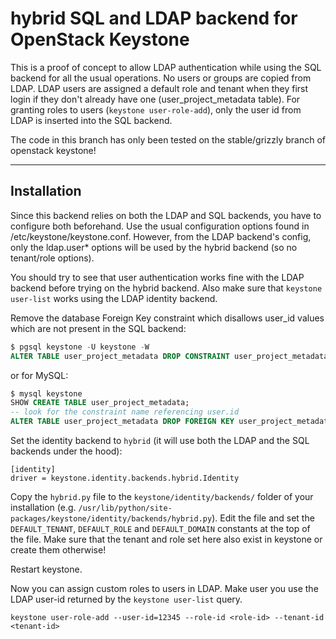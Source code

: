 # hybrid SQL and LDAP backend for OpenStack Keystone #

This is a proof of concept to allow LDAP authentication while using the SQL backend for all the usual operations. No users or groups are copied from LDAP. LDAP users are assigned a default role and tenant when they first login if they don't already have one (user_project_metadata table). For granting roles to users (`keystone user-role-add`), only the user id from LDAP is inserted into the SQL backend.

The code in this branch has only been tested on the stable/grizzly branch of openstack keystone!

* * *

## Installation ##

Since this backend relies on both the LDAP and SQL backends, you have to configure both beforehand. Use the usual configuration options found in /etc/keystone/keystone.conf. However, from the LDAP backend's config, only the ldap.user* options will be used by the hybrid backend (so no tenant/role options).

You should try to see that user authentication works fine with the LDAP backend before trying on the hybrid backend. Also make sure that `keystone user-list` works using the LDAP identity backend.

Remove the database Foreign Key constraint which disallows user_id values which are not present in the SQL backend:

```SQL
$ pgsql keystone -U keystone -W
ALTER TABLE user_project_metadata DROP CONSTRAINT user_project_metadata_user_id_fkey;
```

or for MySQL:

```SQL
$ mysql keystone
SHOW CREATE TABLE user_project_metadata;
-- look for the constraint name referencing user.id
ALTER TABLE user_project_metadata DROP FOREIGN KEY user_project_metadata_ibfk_1;
```

Set the identity backend to `hybrid` (it will use both the LDAP and the SQL backends under the hood):

```
[identity]
driver = keystone.identity.backends.hybrid.Identity
```

Copy the `hybrid.py` file to the `keystone/identity/backends/` folder of your installation (e.g. `/usr/lib/python/site-packages/keystone/identity/backends/hybrid.py`). Edit the file and set the `DEFAULT_TENANT`, `DEFAULT_ROLE` and `DEFAULT_DOMAIN` constants at the top of the file. Make sure that the tenant and role set here also exist in keystone or create them otherwise!

Restart keystone.

Now you can assign custom roles to users in LDAP. Make user you use the LDAP user-id returned by the `keystone user-list` query.

```
keystone user-role-add --user-id=12345 --role-id <role-id> --tenant-id <tenant-id>
```
